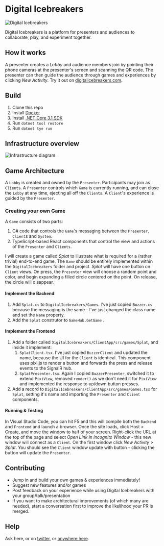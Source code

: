 # Digital Icebreakers

![Digital Icebreakers](https://raw.githubusercontent.com/staff0rd/DigitalIcebreakers/master/DigitalIcebreakers/ClientApp/public/img/digital-icebreakers.jpg)

Digital Icebreakers is a platform for presenters and audiences to collaborate, play, and experiment together.

## How it works
A presenter creates a *Lobby* and audience members join by pointing their phone cameras at the presenter's screen and scanning the QR code. The presenter can then guide the audience through games and experiences by clicking *New Activity*.  Try it out on [digitalicebreakers.com](https://digitalicebreakers.com).

## Build

1. Clone this repo
1. Install [Docker](https://www.docker.com/)
1. Install [.NET Core 3.1 SDK](https://dot.net)
1. Run `dotnet tool restore`
1. Run `dotnet tye run`

## Infrastructure overview

![Infrastructure diagram](/docs/overview.png)

## Game Architecture

A `Lobby` is created and owned by the `Presenter`. Participants may join as `Client`s.  A `Presenter` controls which `Game` is currently running, and can close the `Lobby` at any time, ejecting all off the `Clients`.  A `Client`'s experience is guided by the `Presenter`.

### Creating your own Game

A `Game` consists of two parts:

1. C# code that controls the `Game`'s messaging between the `Presenter`, `Client`s and `System`.
1. TypeScript-based React components that control the view and actions of the `Presenter` and `Clients`.

I will create a game called *Splat* to illustrate what is required for a (rather trivial) end-to-end game. The `Game` should be entirely implemented within the `DigitalIcebreakers` folder and project. *Splat* will have one button on `Client` views.  On press, the `Presenter` view will choose a random point and color, and begin expanding a filled circle centered on the point.  On release, the circle will disappear.

#### Implement the Backend

1. Add `Splat.cs` to `DigitalIcebreakers/Games`. I've just copied `Buzzer.cs` because the messaging is the same - I've just changed the class name and set the `Name` property.
1. Add the `Splat` construtor to `GameHub.GetGame` .

#### Implement the Frontend

1. Add a folder called `DigitalIcebreakers/ClientApp/src/games/Splat`, and inside it implement:
    1. `SplatClient.tsx`. I've just copied `BuzzerClient` and updated the name, because the UI for the `Client` is identical. This component uses pixi.js to render a button and forwards the press and release events to the SignalR hub.
    1. `SplatPresenter.tsx`. Again I copied `BuzzerPresenter`, switched it to extend `PixiView`, removed `render()` as we don't need it for `PixiView` and implemented the response to up/down button presses.
1. Add a record to `DigitalIcebreakers/ClientApp/src/games/Games.tsx` for `Splat`, setting it's name and importing the `Presenter` and `Client` components.

#### Running & Testing

In Visual Studio Code, you can hit F5 and this will compile both the `Backend` and `Frontend` and launch a browser.  Once the site loads, click Host > Create, and move the window to half of your screen.  Right-click the URL at the top of the page and select *Open Link in Incognito Window* - this new window will connect as a `Client`. On the first window click *New Activity > Splat*. You should see the `Client` window update with button - clicking the button will update the `Presenter`.

## Contributing

* Jump in and build your own games & experiences immediately!
* Suggest new features and/or games
* Post feedback on your experience while using Digital Icebreakers with your group/talk/presentation
* If you want to make architectural improvements (of which many are needed), start a conversation first to improve the likelihood your PR is merged.

## Help

Ask here, or on [twitter](https://twitter.com/staff0rd), or [anywhere here](https://staffordwilliams.com/about/).

